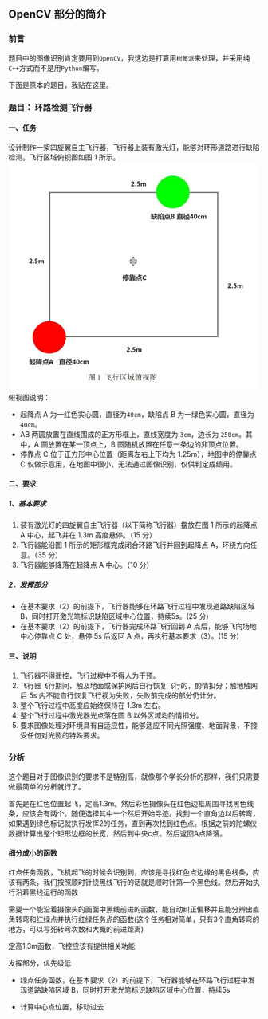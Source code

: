 ## OpenCV 部分的简介

### 前言

题目中的图像识别肯定要用到`OpenCV`，我这边是打算用`树莓派`来处理，并采用纯`C++`方式而不是用`Python`编写。

下面是原本的题目，我贴在这里。

### 题目： 环路检测飞行器

#### 一、任务

设计制作一架四旋翼自主飞行器，飞行器上装有激光灯，能够对环形道路进行缺陷检测。飞行区域俯视图如图 1 所示。  
![图一](/cv/doc/1.jpg)  
俯视图说明：
- 起降点 A 为一红色实心圆，直径为`40cm`，缺陷点 B 为一绿色实心圆，直径为`40cm`。  
- AB 两圆放置在直线围成的正方形框上，直线宽度为 `3cm`，边长为 `250cm`。其中，A 圆放置在某一顶点上，B 圆随机放置在任意一条边的非顶点位置。  
- 停靠点 C 位于正方形中心位置（距离左右上下均为 1.25m），地图中的停靠点 C 仅做示意用，在地图中很小，无法通过图像识别，仅供判定成绩用。  

#### 二、要求

##### 1、基本要求

1. 装有激光灯的四旋翼自主飞行器（以下简称飞行器）摆放在图 1 所示的起降点 A 中心，起飞并在 1.3m 高度悬停。（15 分）  
2. 飞行器能沿图 1 所示的矩形框完成闭合环路飞行并回到起降点 A，环绕方向任意。（35 分）  
3. 飞行器能够降落在起降点 A 中心。（10 分）  

##### 2．发挥部分

- 在基本要求（2）的前提下，飞行器能够在环路飞行过程中发现道路缺陷区域 B，同时打开激光笔标识缺陷区域中心位置，持续5s。(25 分)  
- 在基本要求（2）的前提下，飞行器完成环路飞行回到 A 点后，能够飞向场地中心停靠点 C 处，悬停 5s 后返回 A 点，再执行基本要求（3）。(15 分)  

#### 三、说明

1. 飞行器不得遥控，飞行过程中不得人为干预。  
2. 飞行器飞行期间，触及地面或保护网后自行恢复飞行的，酌情扣分；触地触网后 5s 内不能自行恢复飞行视为失败，失败前完成的部分仍计分。  
3. 整个飞行过程中高度应始终保持在 1.3m 左右。  
4. 整个飞行过程中激光器光点落在圆 B 以外区域均酌情扣分。  
5. 要求图像处理对环境具有自适应性，能够适应不同光照强度、地面背景，不接受任何对光照的特殊要求。  


### 分析

这个题目对于图像识别的要求不是特别高，就像那个学长分析的那样，我们只需要做最简单的分析就行了。

首先是在红色位置起飞，定高1.3m。然后彩色摄像头在红色边框周围寻找黑色线条，应该会有两个。随便选择其中一个然后开始寻迹。找到一个直角边以后转弯，如果遇到绿色标记就执行发挥2的任务，直到再次找到红色点。根据之前的陀螺仪数据计算出整个矩形边框的长宽，然后到中央c点。然后返回A点降落。

#### 细分成小的函数

红点任务函数，飞机起飞的时候会识别到，应该是寻找红色点边缘的黑色线条，应该有两条，我们按照顺时针绕黑线飞行的话就是顺时针第一个黑色线。然后开始执行沿着黑线运行的函数

需要一个能沿着摄像头的画面中黑线前进的函数，能自动纠正偏移并且能分辨出直角转弯和红绿点并执行红绿任务点的函数(这个任务相对简单，只有3个直角转弯的地方，可以写死转弯次数和大概的前进距离)

定高1.3m函数，飞控应该有提供相关功能

发挥部分，优先级低

- 绿点任务函数，在基本要求（2）的前提下，飞行器能够在环路飞行过程中发现道路缺陷区域 B，同时打开激光笔标识缺陷区域中心位置，持续5s

- 计算中心点位置，移动过去